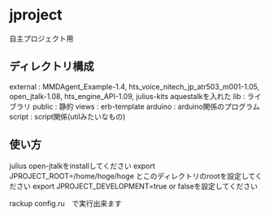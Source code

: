 # jproject
自主プロジェクト用

## ディレクトリ構成
external : MMDAgent_Example-1.4, hts_voice_nitech_jp_atr503_m001-1.05, open_jtalk-1.08, hts_engine_API-1.09, julius-kits aquestalkを入れた
lib : ライブラリ
public : 静的
views : erb-template
arduino : arduino関係のプログラム
script : script関係(utilみたいなもの)

## 使い方
julius open-jtalkをinstallしてください
export JPROJECT_ROOT=/home/hoge/hoge とこのディレクトリのrootを設定してください
export JPROJECT_DEVELOPMENT=true or falseを設定してください

rackup config.ru　で実行出来ます
